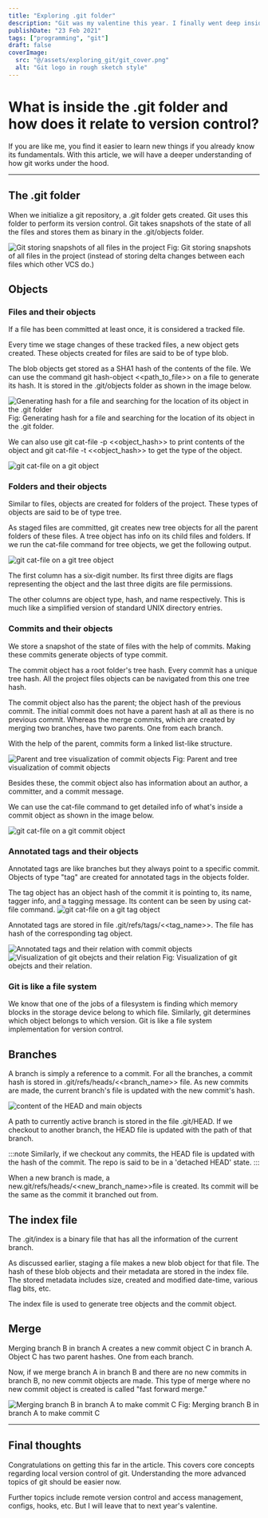 ```yaml
---
title: "Exploring .git folder"
description: "Git was my valentine this year. I finally went deep inside .git and got to know it a lot better."
publishDate: "23 Feb 2021"
tags: ["programming", "git"]
draft: false
coverImage:
  src: "@/assets/exploring_git/git_cover.png"
  alt: "Git logo in rough sketch style"
---
```


# What is inside the .git folder and how does it relate to version control?

If you are like me, you find it easier to learn new things if you already know its fundamentals. With this article, we will have a deeper understanding of how git works under the hood.

---

## The .git folder
When we initialize a git repository, a .git folder gets created. Git uses this folder to perform its version control. Git takes snapshots of the state of all the files and stores them as binary in the .git/objects folder.

![Git storing snapshots of all files in the project](@/assets/exploring_git/git_snapshot.png)
Fig: Git storing snapshots of all files in the project (instead of storing delta changes between each files which other VCS do.)

## Objects
### Files and their objects
If a file has been committed at least once, it is considered a tracked file. 

Every time we stage changes of these tracked files, a new object gets created. These objects created for files are said to be of type blob.

The blob objects get stored as a SHA1 hash of the contents of the file. We can use the command git hash-object <<path_to_file>> on a file to generate its hash. It is stored in the .git/objects folder as shown in the image below.

![Generating hash for a file and searching for the location of its object in the .git folder](@/assets/exploring_git/git_hashobject.png)
Fig: Generating hash for a file and searching for the location of its object in the .git folder.

We can also use git cat-file -p <<object_hash>> to print contents of the object and git cat-file -t <<object_hash>> to get the type of the object.

![git cat-file on a git object](@/assets/exploring_git/git_catfile.png)

### Folders and their objects
Similar to files, objects are created for folders of the project. These types of objects are said to be of type tree.

As staged files are committed, git creates new tree objects for all the parent folders of these files. A tree object has info on its child files and folders. If we run the cat-file command for tree objects, we get the following output.


![git cat-file on a git tree object](@/assets/exploring_git/git_catfile_one.png)

The first column has a six-digit number. Its first three digits are flags representing the object and the last three digits are file permissions.

The other columns are object type, hash, and name respectively. This is much like a simplified version of standard UNIX directory entries.
### Commits and their objects
We store a snapshot of the state of files with the help of commits. Making these commits generate objects of type commit.

The commit object has a root folder's tree hash. Every commit has a unique tree hash. All the project files objects can be navigated from this one tree hash.

The commit object also has the parent; the object hash of the previous commit. The initial commit does not have a parent hash at all as there is no previous commit. Whereas the merge commits, which are created by merging two branches, have two parents. One from each branch.

With the help of the parent, commits form a linked list-like structure.

![Parent and tree visualization of commit objects](@/assets/exploring_git/git_commit_tree.png)
Fig: Parent and tree visualization of commit objects

Besides these, the commit object also has information about an author, a committer, and a commit message.

We can use the cat-file command to get detailed info of what's inside a commit object as shown in the image below.

![git cat-file on a git commit object](@/assets/exploring_git/git_catfile_commit.png)

### Annotated tags and their objects
Annotated tags are like branches but they always point to a specific commit. Objects of type "tag" are created for annotated tags in the objects folder.

The tag object has an object hash of the commit it is pointing to, its name, tagger info, and a tagging message. Its content can be seen by using cat-file command.
![git cat-file on a git tag object](@/assets/exploring_git/git_catfile_tag.png)

Annotated tags are stored in file .git/refs/tags/<<tag_name>>. The file has hash of the corresponding tag object.

![Annotated tags and their relation with commit objects](@/assets/exploring_git/git_tags.png)
![Visualization of git obejcts and their relation](@/assets/exploring_git/git_commit_tree_timeline.png)
Fig: Visualization of git obejcts and their relation.
### Git is like a file system
We know that one of the jobs of a filesystem is finding which memory blocks in the storage device belong to which file. Similarly, git determines which object belongs to which version. Git is like a file system implementation for version control.
## Branches
A branch is simply a reference to a commit. For all the branches, a commit hash is stored in .git/refs/heads/<<branch_name>> file. As new commits are made, the current branch's file is updated with the new commit's hash.

![content of the HEAD and main objects](@/assets/exploring_git/git_branch_commit.png)

A path to currently active branch is stored in the file .git/HEAD. If we checkout to another branch, the HEAD file is updated with the path of that branch.

:::note
Similarly, if we checkout any commits, the HEAD file is updated with the hash of the commit. The repo is said to be in a 'detached HEAD' state.
:::

When a new branch is made, a new.git/refs/heads/<<new_branch_name>>file is created. Its commit will be the same as the commit it branched out from.
## The index file
The .git/index is a binary file that has all the information of the current branch.

As discussed earlier, staging a file makes a new blob object for that file. The hash of these blob objects and their metadata are stored in the index file. The stored metadata includes size, created and modified date-time, various flag bits, etc.

The index file is used to generate tree objects and the commit object.
## Merge
Merging branch B in branch A creates a new commit object C in branch A. Object C has two parent hashes. One from each branch.

Now, if we merge branch A in branch B and there are no new commits in branch B, no new commit objects are made. This type of merge where no new commit object is created is called "fast forward merge."

![Merging branch B in branch A to make commit C](@/assets/exploring_git/git_branch_graph.png)
Fig: Merging branch B in branch A to make commit C

---

## Final thoughts
Congratulations on getting this far in the article. This covers core concepts regarding local version control of git. Understanding the more advanced topics of git should be easier now.

Further topics include remote version control and access management, configs, hooks, etc. But I will leave that to next year's valentine.
